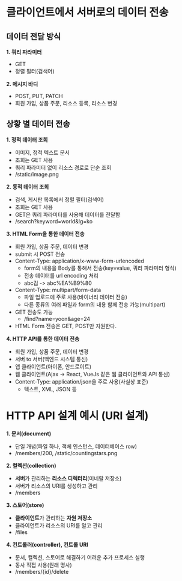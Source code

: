 # **클라이언트에서 서버로의 데이터 전송**

## **데이터 전달 방식**

**1\. 쿼리 파라미터**

- GET
- 정렬 필터(검색어)

**2\. 메시지 바디**

- POST, PUT, PATCH
- 회원 가입, 상품 주문, 리소스 등록, 리소스 변경

## **상황 별 데이터 전송**

**1\. 정적 데이터 조회**

- 이미지, 정적 텍스트 문서
- 조회는 GET 사용
- 쿼리 파라미터 없이 리소스 경로로 단순 조회
- /static/image.png

**2\. 동적 데이터 조회**

- 검색, 게시판 목록에서 정렬 필터(검색어)
- 조회는 GET 사용
- GET은 쿼리 파라미터를 사용해 데이터를 전달함
- /search?keyword=world&lg=ko

**3\. HTML Form을 통한 데이터 전송**

- 회원 가입, 상품 주문, 데이터 변경
- submit 시 POST 전송
- Content-Type: application/x-www-form-urlencoded
  - form의 내용을 Body를 통해서 전송(key=value, 쿼리 파라미터 형식)
  - 전송 데이터를 url encoding 처리
  - abc김 -> abc%EA%B9%80
- Content-Type: multipart/form-data
  - 파일 업로드에 주로 사용(바이너리 데이터 전송)
  - 다른 종류의 여러 파일과 form의 내용 함께 전송 가능(multipart)
- GET 전송도 가능
  - /find?name=yoon&age=24
- HTML Form 전송은 GET, POST만 지원한다.

**4\. HTTP API를 통한 데이터 전송**

- 회원 가입, 상품 주문, 데이터 변경
- 서버 to 서버(백엔드 시스템 통신)
- 앱 클라이언트(아이폰, 안드로이트)
- 웹 클라이언트(Ajax -> React, VueJs 같은 웹 클라이언트와 API 통신)
- Content-Type: application/json을 주로 사용(사실상 표준)
  - 텍스트, XML, JSON 등

# **HTTP API 설계 예시 (URI 설계)**

**1\. 문서(document)**

- 단일 개념(파일 하나, 객체 인스턴스, 데이터베이스 row)
- /members/200, /static/countingstars.png

**2\. 컬렉션(collection)**

- **서버**가 관리하는 **리소스 디렉터리**(미네랄 저장소)
- 서버가 리소스의 URI를 생성하고 관리
- /members

**3\. 스토어(store)**

- **클라이언트**가 관리하는 **자원 저장소**
- 클라이언트가 리소스의 URI를 알고 관리
- /files

**4\. 컨트롤러(controller), 컨트롤 URI**

- 문서, 컬렉션, 스토어로 해결하기 어려운 추가 프로세스 실행
- 동사 직접 사용(원래 명사)
- /members/{id}/delete
